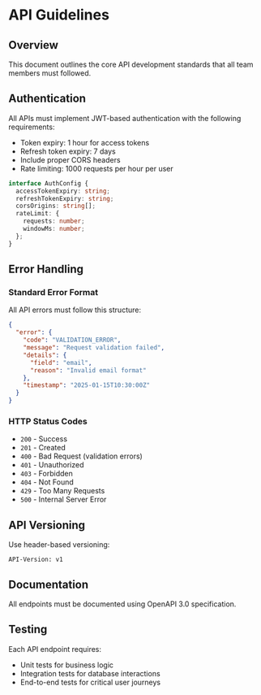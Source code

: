 # API Guidelines

## Overview

This document outlines the core API development standards that all team members must followed.

## Authentication

All APIs must implement JWT-based authentication with the following requirements:

- Token expiry: 1 hour for access tokens
- Refresh token expiry: 7 days
- Include proper CORS headers
- Rate limiting: 1000 requests per hour per user

```typescript
interface AuthConfig {
  accessTokenExpiry: string;
  refreshTokenExpiry: string;
  corsOrigins: string[];
  rateLimit: {
    requests: number;
    windowMs: number;
  };
}
```

## Error Handling

### Standard Error Format

All API errors must follow this structure:

```json
{
  "error": {
    "code": "VALIDATION_ERROR",
    "message": "Request validation failed",
    "details": {
      "field": "email",
      "reason": "Invalid email format"
    },
    "timestamp": "2025-01-15T10:30:00Z"
  }
}
```

### HTTP Status Codes

- `200` - Success
- `201` - Created
- `400` - Bad Request (validation errors)
- `401` - Unauthorized
- `403` - Forbidden
- `404` - Not Found
- `429` - Too Many Requests
- `500` - Internal Server Error

## API Versioning

Use header-based versioning:

```
API-Version: v1
```

## Documentation

All endpoints must be documented using OpenAPI 3.0 specification.

## Testing

Each API endpoint requires:
- Unit tests for business logic
- Integration tests for database interactions
- End-to-end tests for critical user journeys
